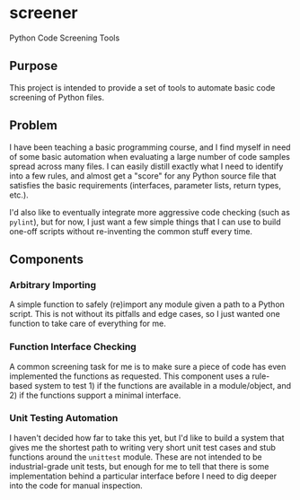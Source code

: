 screener
========

Python Code Screening Tools

Purpose
-------

This project is intended to provide a set of tools to automate basic code
screening of Python files.

Problem
-------

I have been teaching a basic programming course, and I find myself in need of
some basic automation when evaluating a large number of code samples spread
across many files.  I can easily distill exactly what I need to identify into
a few rules, and almost get a "score" for any Python source file that
satisfies the basic requirements (interfaces, parameter lists, return types,
etc.).

I'd also like to eventually integrate more aggressive code checking (such as
`pylint`), but for now, I just want a few simple things that I can use to
build one-off scripts without re-inventing the common stuff every time.

Components
----------

### Arbitrary Importing

A simple function to safely (re)import any module given a path to a Python
script.  This is not without its pitfalls and edge cases, so I just wanted one
function to take care of everything for me.

### Function Interface Checking

A common screening task for me is to make sure a piece of code has even
implemented the functions as requested.  This component uses a rule-based
system to test 1) if the functions are available in a module/object, and 2) if
the functions support a minimal interface.

### Unit Testing Automation

I haven't decided how far to take this yet, but I'd like to build a system
that gives me the shortest path to writing very short unit test cases and stub
functions around the `unittest` module.  These are not intended to be
industrial-grade unit tests, but enough for me to tell that there is some
implementation behind a particular interface before I need to dig deeper into
the code for manual inspection.

